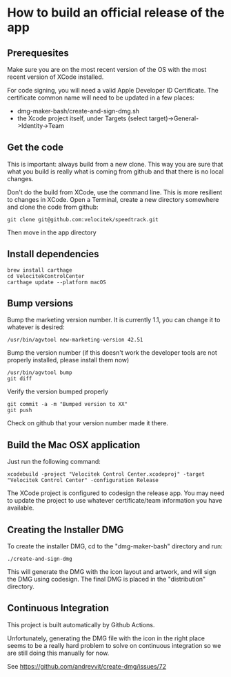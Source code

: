 How to build an official release of the app
===========================================

Prerequesites
-------------

Make sure you are on the most recent version of the OS with the most recent version of XCode installed.

For code signing, you will need a valid Apple Developer ID Certificate. The certificate common name will need to be
updated in a few places:
* dmg-maker-bash/create-and-sign-dmg.sh
* the Xcode project itself, under Targets (select target)->General->Identity->Team

Get the code
------------

This is important: always build from a new clone. This way you are sure that what you build is really what is coming from github and that there is no local changes.

Don't do the build from XCode, use the command line. This is more resilient to changes in XCode. Open a Terminal, create a new directory somewhere and clone the code from github:

    git clone git@github.com:velocitek/speedtrack.git

Then move in the app directory

Install dependencies
------------------------

    brew install carthage
    cd VelocitekControlCenter
    carthage update --platform macOS

Bump versions
-------------

Bump the marketing version number. It is currently 1.1, you can change it to whatever is desired:

    /usr/bin/agvtool new-marketing-version 42.51

Bump the version number (if this doesn't work the developer tools are not properly installed, please install them now)

    /usr/bin/agvtool bump
    git diff

Verify the version bumped properly

    git commit -a -m "Bumped version to XX"
    git push

Check on github that your version number made it there.

Build the Mac OSX application
-----------------------------

Just run the following command:

    xcodebuild -project "Velocitek Control Center.xcodeproj" -target "Velocitek Control Center" -configuration Release

The XCode project is configured to codesign the release app. You may need to update the project to use whatever certificate/team information you have available.

Creating the Installer DMG
--------------------------

To create the installer DMG, cd to the "dmg-maker-bash" directory and run:

    ./create-and-sign-dmg

This will generate the DMG with the icon layout and artwork, and will sign the DMG using codesign. The final DMG is placed in the "distribution" directory.

Continuous Integration
----------------------

This project is built automatically by Github Actions. 

Unfortunately, generating the DMG file with the icon in the right place seems to
be a really hard problem to solve on continuous integration so we are still
doing this manually for now.

See https://github.com/andreyvit/create-dmg/issues/72
